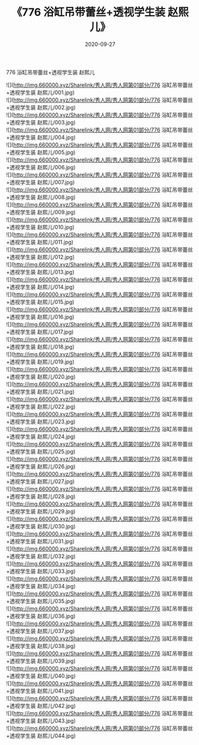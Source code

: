 ﻿---
layout: post
title:  《776 浴缸吊带蕾丝+透视学生装 赵熙儿》
date:   2020-09-27
img: http://img.660000.xyz/Sharelink/秀人网/秀人网第01部分/776 浴缸吊带蕾丝+透视学生装 赵熙儿/000.jpg
categories: [美女, 清纯, 唯美]
---

776 浴缸吊带蕾丝+透视学生装 赵熙儿

  ![](http://img.660000.xyz/Sharelink/秀人网/秀人网第01部分/776 浴缸吊带蕾丝+透视学生装 赵熙儿/001.jpg) <br> ![](http://img.660000.xyz/Sharelink/秀人网/秀人网第01部分/776 浴缸吊带蕾丝+透视学生装 赵熙儿/002.jpg) <br> ![](http://img.660000.xyz/Sharelink/秀人网/秀人网第01部分/776 浴缸吊带蕾丝+透视学生装 赵熙儿/003.jpg) <br> ![](http://img.660000.xyz/Sharelink/秀人网/秀人网第01部分/776 浴缸吊带蕾丝+透视学生装 赵熙儿/004.jpg) <br> ![](http://img.660000.xyz/Sharelink/秀人网/秀人网第01部分/776 浴缸吊带蕾丝+透视学生装 赵熙儿/005.jpg) <br> ![](http://img.660000.xyz/Sharelink/秀人网/秀人网第01部分/776 浴缸吊带蕾丝+透视学生装 赵熙儿/006.jpg) <br> ![](http://img.660000.xyz/Sharelink/秀人网/秀人网第01部分/776 浴缸吊带蕾丝+透视学生装 赵熙儿/007.jpg) <br> ![](http://img.660000.xyz/Sharelink/秀人网/秀人网第01部分/776 浴缸吊带蕾丝+透视学生装 赵熙儿/008.jpg) <br> ![](http://img.660000.xyz/Sharelink/秀人网/秀人网第01部分/776 浴缸吊带蕾丝+透视学生装 赵熙儿/009.jpg) <br> ![](http://img.660000.xyz/Sharelink/秀人网/秀人网第01部分/776 浴缸吊带蕾丝+透视学生装 赵熙儿/010.jpg) <br> ![](http://img.660000.xyz/Sharelink/秀人网/秀人网第01部分/776 浴缸吊带蕾丝+透视学生装 赵熙儿/011.jpg) <br> ![](http://img.660000.xyz/Sharelink/秀人网/秀人网第01部分/776 浴缸吊带蕾丝+透视学生装 赵熙儿/012.jpg) <br> ![](http://img.660000.xyz/Sharelink/秀人网/秀人网第01部分/776 浴缸吊带蕾丝+透视学生装 赵熙儿/013.jpg) <br> ![](http://img.660000.xyz/Sharelink/秀人网/秀人网第01部分/776 浴缸吊带蕾丝+透视学生装 赵熙儿/014.jpg) <br> ![](http://img.660000.xyz/Sharelink/秀人网/秀人网第01部分/776 浴缸吊带蕾丝+透视学生装 赵熙儿/015.jpg) <br> ![](http://img.660000.xyz/Sharelink/秀人网/秀人网第01部分/776 浴缸吊带蕾丝+透视学生装 赵熙儿/016.jpg) <br> ![](http://img.660000.xyz/Sharelink/秀人网/秀人网第01部分/776 浴缸吊带蕾丝+透视学生装 赵熙儿/017.jpg) <br> ![](http://img.660000.xyz/Sharelink/秀人网/秀人网第01部分/776 浴缸吊带蕾丝+透视学生装 赵熙儿/018.jpg) <br> ![](http://img.660000.xyz/Sharelink/秀人网/秀人网第01部分/776 浴缸吊带蕾丝+透视学生装 赵熙儿/019.jpg) <br> ![](http://img.660000.xyz/Sharelink/秀人网/秀人网第01部分/776 浴缸吊带蕾丝+透视学生装 赵熙儿/020.jpg) <br> ![](http://img.660000.xyz/Sharelink/秀人网/秀人网第01部分/776 浴缸吊带蕾丝+透视学生装 赵熙儿/021.jpg) <br> ![](http://img.660000.xyz/Sharelink/秀人网/秀人网第01部分/776 浴缸吊带蕾丝+透视学生装 赵熙儿/022.jpg) <br> ![](http://img.660000.xyz/Sharelink/秀人网/秀人网第01部分/776 浴缸吊带蕾丝+透视学生装 赵熙儿/023.jpg) <br> ![](http://img.660000.xyz/Sharelink/秀人网/秀人网第01部分/776 浴缸吊带蕾丝+透视学生装 赵熙儿/024.jpg) <br> ![](http://img.660000.xyz/Sharelink/秀人网/秀人网第01部分/776 浴缸吊带蕾丝+透视学生装 赵熙儿/025.jpg) <br> ![](http://img.660000.xyz/Sharelink/秀人网/秀人网第01部分/776 浴缸吊带蕾丝+透视学生装 赵熙儿/026.jpg) <br> ![](http://img.660000.xyz/Sharelink/秀人网/秀人网第01部分/776 浴缸吊带蕾丝+透视学生装 赵熙儿/027.jpg) <br> ![](http://img.660000.xyz/Sharelink/秀人网/秀人网第01部分/776 浴缸吊带蕾丝+透视学生装 赵熙儿/028.jpg) <br> ![](http://img.660000.xyz/Sharelink/秀人网/秀人网第01部分/776 浴缸吊带蕾丝+透视学生装 赵熙儿/029.jpg) <br> ![](http://img.660000.xyz/Sharelink/秀人网/秀人网第01部分/776 浴缸吊带蕾丝+透视学生装 赵熙儿/030.jpg) <br> ![](http://img.660000.xyz/Sharelink/秀人网/秀人网第01部分/776 浴缸吊带蕾丝+透视学生装 赵熙儿/031.jpg) <br> ![](http://img.660000.xyz/Sharelink/秀人网/秀人网第01部分/776 浴缸吊带蕾丝+透视学生装 赵熙儿/032.jpg) <br> ![](http://img.660000.xyz/Sharelink/秀人网/秀人网第01部分/776 浴缸吊带蕾丝+透视学生装 赵熙儿/033.jpg) <br> ![](http://img.660000.xyz/Sharelink/秀人网/秀人网第01部分/776 浴缸吊带蕾丝+透视学生装 赵熙儿/034.jpg) <br> ![](http://img.660000.xyz/Sharelink/秀人网/秀人网第01部分/776 浴缸吊带蕾丝+透视学生装 赵熙儿/035.jpg) <br> ![](http://img.660000.xyz/Sharelink/秀人网/秀人网第01部分/776 浴缸吊带蕾丝+透视学生装 赵熙儿/036.jpg) <br> ![](http://img.660000.xyz/Sharelink/秀人网/秀人网第01部分/776 浴缸吊带蕾丝+透视学生装 赵熙儿/037.jpg) <br> ![](http://img.660000.xyz/Sharelink/秀人网/秀人网第01部分/776 浴缸吊带蕾丝+透视学生装 赵熙儿/038.jpg) <br> ![](http://img.660000.xyz/Sharelink/秀人网/秀人网第01部分/776 浴缸吊带蕾丝+透视学生装 赵熙儿/039.jpg) <br> ![](http://img.660000.xyz/Sharelink/秀人网/秀人网第01部分/776 浴缸吊带蕾丝+透视学生装 赵熙儿/040.jpg) <br> ![](http://img.660000.xyz/Sharelink/秀人网/秀人网第01部分/776 浴缸吊带蕾丝+透视学生装 赵熙儿/041.jpg) <br> ![](http://img.660000.xyz/Sharelink/秀人网/秀人网第01部分/776 浴缸吊带蕾丝+透视学生装 赵熙儿/042.jpg) <br> ![](http://img.660000.xyz/Sharelink/秀人网/秀人网第01部分/776 浴缸吊带蕾丝+透视学生装 赵熙儿/043.jpg) <br> ![](http://img.660000.xyz/Sharelink/秀人网/秀人网第01部分/776 浴缸吊带蕾丝+透视学生装 赵熙儿/044.jpg) <br>